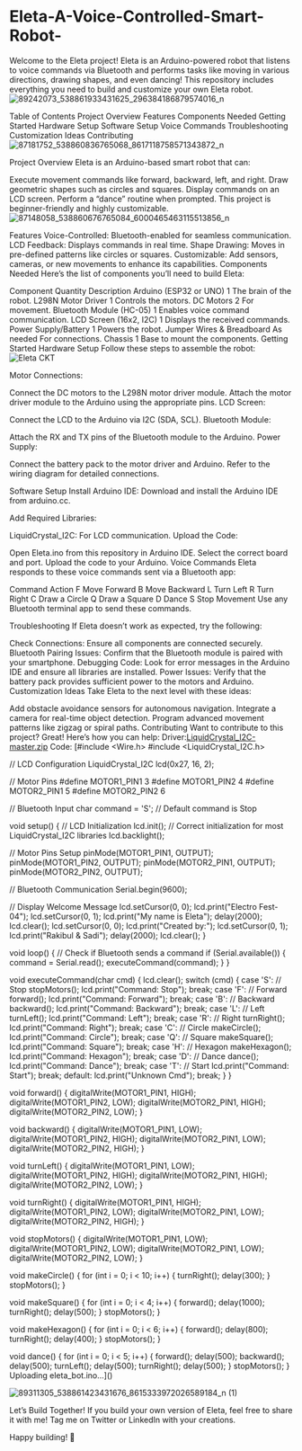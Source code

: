 # Eleta-A-Voice-Controlled-Smart-Robot-
Welcome to the Eleta project! Eleta is an Arduino-powered robot that listens to voice commands via Bluetooth and performs tasks like moving in various directions, drawing shapes, and even dancing! This repository includes everything you need to build and customize your own Eleta robot.
![89242073_538861933431625_296384186879574016_n](https://github.com/user-attachments/assets/6a2ae08b-d48c-466f-a2dd-8dddade410cd)

Table of Contents
Project Overview
Features
Components Needed
Getting Started
Hardware Setup
Software Setup
Voice Commands
Troubleshooting
Customization Ideas
Contributing
![87181752_538860836765068_8617118758571343872_n](https://github.com/user-attachments/assets/9f1d9d7e-f044-4ab1-843c-b76e81dee3f2)

Project Overview
Eleta is an Arduino-based smart robot that can:

Execute movement commands like forward, backward, left, and right.
Draw geometric shapes such as circles and squares.
Display commands on an LCD screen.
Perform a “dance” routine when prompted.
This project is beginner-friendly and highly customizable.
![87148058_538860676765084_6000465463115513856_n](https://github.com/user-attachments/assets/c9afff4c-7ec0-4a30-868d-14129651d7f0)

Features
Voice-Controlled: Bluetooth-enabled for seamless communication.
LCD Feedback: Displays commands in real time.
Shape Drawing: Moves in pre-defined patterns like circles or squares.
Customizable: Add sensors, cameras, or new movements to enhance its capabilities.
Components Needed
Here’s the list of components you’ll need to build Eleta:

Component	Quantity	Description
Arduino (ESP32 or UNO)	1	The brain of the robot.
L298N Motor Driver	1	Controls the motors.
DC Motors	2	For movement.
Bluetooth Module (HC-05)	1	Enables voice command communication.
LCD Screen (16x2, I2C)	1	Displays the received commands.
Power Supply/Battery	1	Powers the robot.
Jumper Wires & Breadboard	As needed	For connections.
Chassis	1	Base to mount the components.
Getting Started
Hardware Setup
Follow these steps to assemble the robot:
![Eleta CKT](https://github.com/user-attachments/assets/e9c7b913-413e-412f-9209-123ab6253bf0)

Motor Connections:

Connect the DC motors to the L298N motor driver module.
Attach the motor driver module to the Arduino using the appropriate pins.
LCD Screen:

Connect the LCD to the Arduino via I2C (SDA, SCL).
Bluetooth Module:

Attach the RX and TX pins of the Bluetooth module to the Arduino.
Power Supply:

Connect the battery pack to the motor driver and Arduino.
Refer to the wiring diagram for detailed connections.

Software Setup
Install Arduino IDE:
Download and install the Arduino IDE from arduino.cc.

Add Required Libraries:

LiquidCrystal_I2C: For LCD communication.
Upload the Code:

Open Eleta.ino from this repository in Arduino IDE.
Select the correct board and port.
Upload the code to your Arduino.
Voice Commands
Eleta responds to these voice commands sent via a Bluetooth app:

Command	Action
F	Move Forward
B	Move Backward
L	Turn Left
R	Turn Right
C	Draw a Circle
Q	Draw a Square
D	Dance
S	Stop Movement
Use any Bluetooth terminal app to send these commands.

Troubleshooting
If Eleta doesn’t work as expected, try the following:

Check Connections: Ensure all components are connected securely.
Bluetooth Pairing Issues: Confirm that the Bluetooth module is paired with your smartphone.
Debugging Code: Look for error messages in the Arduino IDE and ensure all libraries are installed.
Power Issues: Verify that the battery pack provides sufficient power to the motors and Arduino.
Customization Ideas
Take Eleta to the next level with these ideas:

Add obstacle avoidance sensors for autonomous navigation.
Integrate a camera for real-time object detection.
Program advanced movement patterns like zigzag or spiral paths.
Contributing
Want to contribute to this project? 
Great! Here’s how you can help:
Driver:[LiquidCrystal_I2C-master.zip](https://github.com/user-attachments/files/18938124/LiquidCrystal_I2C-master.zip)
Code:
[#include <Wire.h>
#include <LiquidCrystal_I2C.h>

// LCD Configuration
LiquidCrystal_I2C lcd(0x27, 16, 2);

// Motor Pins
#define MOTOR1_PIN1 3
#define MOTOR1_PIN2 4
#define MOTOR2_PIN1 5
#define MOTOR2_PIN2 6

// Bluetooth Input
char command = 'S'; // Default command is Stop

void setup() {
  // LCD Initialization
  lcd.init(); // Correct initialization for most LiquidCrystal_I2C libraries
  lcd.backlight();

  // Motor Pins Setup
  pinMode(MOTOR1_PIN1, OUTPUT);
  pinMode(MOTOR1_PIN2, OUTPUT);
  pinMode(MOTOR2_PIN1, OUTPUT);
  pinMode(MOTOR2_PIN2, OUTPUT);

  // Bluetooth Communication
  Serial.begin(9600);

  // Display Welcome Message
  lcd.setCursor(0, 0);
  lcd.print("Electro Fest-04");
  lcd.setCursor(0, 1);
  lcd.print("My name is Eleta");
  delay(2000);
  lcd.clear();
  lcd.setCursor(0, 0);
  lcd.print("Created by:");
  lcd.setCursor(0, 1);
  lcd.print("Rakibul & Sadi");
  delay(2000);
  lcd.clear();
}

void loop() {
  // Check if Bluetooth sends a command
  if (Serial.available()) {
    command = Serial.read();
    executeCommand(command);
  }
}

void executeCommand(char cmd) {
  lcd.clear();
  switch (cmd) {
    case 'S': // Stop
      stopMotors();
      lcd.print("Command: Stop");
      break;
    case 'F': // Forward
      forward();
      lcd.print("Command: Forward");
      break;
    case 'B': // Backward
      backward();
      lcd.print("Command: Backward");
      break;
    case 'L': // Left
      turnLeft();
      lcd.print("Command: Left");
      break;
    case 'R': // Right
      turnRight();
      lcd.print("Command: Right");
      break;
    case 'C': // Circle
      makeCircle();
      lcd.print("Command: Circle");
      break;
    case 'Q': // Square
      makeSquare();
      lcd.print("Command: Square");
      break;
    case 'H': // Hexagon
      makeHexagon();
      lcd.print("Command: Hexagon");
      break;
    case 'D': // Dance
      dance();
      lcd.print("Command: Dance");
      break;
    case 'T': // Start
      lcd.print("Command: Start");
      break;
    default:
      lcd.print("Unknown Cmd");
      break;
  }
}

void forward() {
  digitalWrite(MOTOR1_PIN1, HIGH);
  digitalWrite(MOTOR1_PIN2, LOW);
  digitalWrite(MOTOR2_PIN1, HIGH);
  digitalWrite(MOTOR2_PIN2, LOW);
}

void backward() {
  digitalWrite(MOTOR1_PIN1, LOW);
  digitalWrite(MOTOR1_PIN2, HIGH);
  digitalWrite(MOTOR2_PIN1, LOW);
  digitalWrite(MOTOR2_PIN2, HIGH);
}

void turnLeft() {
  digitalWrite(MOTOR1_PIN1, LOW);
  digitalWrite(MOTOR1_PIN2, HIGH);
  digitalWrite(MOTOR2_PIN1, HIGH);
  digitalWrite(MOTOR2_PIN2, LOW);
}

void turnRight() {
  digitalWrite(MOTOR1_PIN1, HIGH);
  digitalWrite(MOTOR1_PIN2, LOW);
  digitalWrite(MOTOR2_PIN1, LOW);
  digitalWrite(MOTOR2_PIN2, HIGH);
}

void stopMotors() {
  digitalWrite(MOTOR1_PIN1, LOW);
  digitalWrite(MOTOR1_PIN2, LOW);
  digitalWrite(MOTOR2_PIN1, LOW);
  digitalWrite(MOTOR2_PIN2, LOW);
}

void makeCircle() {
  for (int i = 0; i < 10; i++) {
    turnRight();
    delay(300);
  }
  stopMotors();
}

void makeSquare() {
  for (int i = 0; i < 4; i++) {
    forward();
    delay(1000);
    turnRight();
    delay(500);
  }
  stopMotors();
}

void makeHexagon() {
  for (int i = 0; i < 6; i++) {
    forward();
    delay(800);
    turnRight();
    delay(400);
  }
  stopMotors();
}

void dance() {
  for (int i = 0; i < 5; i++) {
    forward();
    delay(500);
    backward();
    delay(500);
    turnLeft();
    delay(500);
    turnRight();
    delay(500);
  }
  stopMotors();
}
Uploading eleta_bot.ino…]()


![89311305_538861423431676_8615333972026589184_n (1)](https://github.com/user-attachments/assets/b7b201df-3f94-41d6-a95c-de5c26b595a5)

Let’s Build Together!
If you build your own version of Eleta, feel free to share it with me! Tag me on Twitter or LinkedIn with your creations.

Happy building! 🚀
